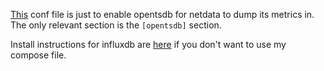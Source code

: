 [This](influxdb.conf) conf file is just to enable opentsdb for netdata to dump its metrics in. The only relevant section is the `[opentsdb]` section.

Install instructions for influxdb are [here](https://hub.docker.com/_/influxdb) if you don't want to use my compose file.